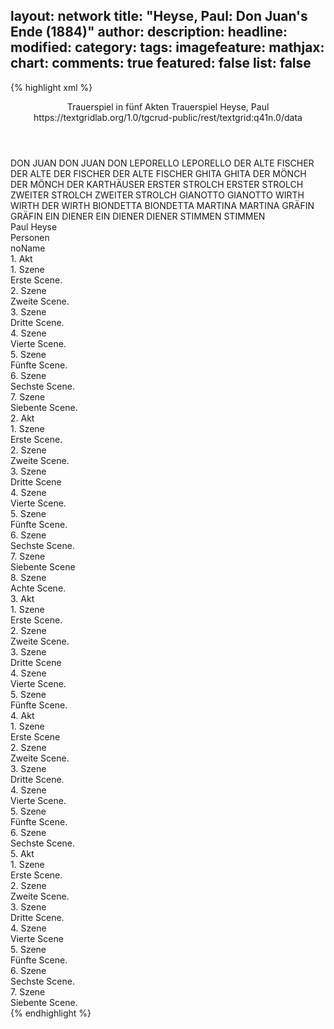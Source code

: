 layout: network
title: "Heyse, Paul: Don Juan's Ende (1884)"
author:
description:
headline:
modified:
category:
tags:
imagefeature:
mathjax:
chart:
comments: true
featured: false
list: false
---
{% highlight xml %}
<?xml-model href="https://raw.githubusercontent.com/DLiNa/project/master/rules/lina.rnc"?><?xml-model href="https://raw.githubusercontent.com/DLiNa/project/master/rules/lina.sch"?>
<play xmlns="http://lina.digital">
  <header>
    <title>Don Juan's Ende</title>
  	<subtitle>Trauerspiel in fünf Akten</subtitle>
  	<genretitle>Trauerspiel</genretitle>
    <author>Heyse, Paul</author>
    <date when="1883" type="print"/>
  	<date when="1884" type="premiere"/>
  	<source>https://textgridlab.org/1.0/tgcrud-public/rest/textgrid:q41n.0/data</source>
  </header>
  <personae>
    <character>
      <name>DON JUAN</name>
      <alias xml:id="don_juan">
        <name>DON JUAN</name>
      </alias>
    	<alias xml:id="don">
    		<name>DON</name>
    	</alias>
    </character>
    <character>
      <name>LEPORELLO</name>
      <alias xml:id="leporello">
        <name>LEPORELLO</name>
      </alias>
    </character>
    <character>
      <name>DER ALTE FISCHER</name>
      <alias xml:id="der_alte">
        <name>DER ALTE</name>
      </alias>
    	<alias xml:id="der_fischer">
    		<name>DER FISCHER</name>
    	</alias>
    	<alias xml:id="der_alte_fischer">
    		<name>DER ALTE FISCHER</name>
    	</alias>
    </character>
    <character>
      <name>GHITA</name>
      <alias xml:id="ghita">
        <name>GHITA</name>
      </alias>
    </character>
    <character>
      <name>DER MÖNCH</name>
      <alias xml:id="der_mönch">
        <name>DER MÖNCH</name>
      </alias>
    	<alias xml:id="der_karthäuser">
    		<name>DER KARTHÄUSER</name>
    	</alias>
    </character>
    <character>
      <name>ERSTER STROLCH</name>
      <alias xml:id="erster_strolch">
        <name>ERSTER STROLCH</name>
      </alias>
    </character>
    <character>
      <name>ZWEITER STROLCH</name>
      <alias xml:id="zweiter_strolch">
        <name>ZWEITER STROLCH</name>
      </alias>
    </character>
    <character>
      <name>GIANOTTO</name>
      <alias xml:id="gianotto">
        <name>GIANOTTO</name>
      </alias>
    </character>
    <character>
      <name>WIRTH</name>
      <alias xml:id="wirth">
        <name>WIRTH</name>
      </alias>
    	<alias xml:id="der_wirth">
    		<name>DER WIRTH</name>
    	</alias>
    </character>
    <character>
      <name>BIONDETTA</name>
      <alias xml:id="biondetta">
        <name>BIONDETTA</name>
      </alias>
    </character>
    <character>
      <name>MARTINA</name>
      <alias xml:id="martina">
        <name>MARTINA</name>
      </alias>
    </character>
    <character>
      <name>GRÄFIN</name>
      <alias xml:id="gräfin">
        <name>GRÄFIN</name>
      </alias>
    </character>
    <character>
      <name>EIN DIENER</name>
      <alias xml:id="ein_diener">
        <name>EIN DIENER</name>
      </alias>
    	<alias xml:id="diener">
    		<name>DIENER</name>
    	</alias>
    </character>
    <character>
      <name>STIMMEN</name>
      <alias xml:id="stimmen">
        <name>STIMMEN</name>
      </alias>
    </character>
  </personae>
  <text>
    <div>
      <head>Paul Heyse</head>
    </div>
    <div>
      <head>Personen</head>
      <div>
        <head>noName</head>
      </div>
    </div>
    <div>
      <head>1. Akt</head>
      <div>
        <head>1. Szene</head>
        <div>
          <head>Erste Scene.</head>
          <sp who="#don_juan">
            <amount n="6" unit="speech_acts"/>
            <amount n="247" unit="words"/>
            <amount n="1" unit="lines"/>
            <amount n="1438" unit="chars"/>
          </sp>
          <sp who="#leporello">
            <amount n="1" unit="speech_acts"/>
            <amount n="14" unit="words"/>
            <amount n="1" unit="lines"/>
            <amount n="66" unit="chars"/>
          </sp>
          <sp who="#der_alte">
            <amount n="5" unit="speech_acts"/>
            <amount n="242" unit="words"/>
            <amount n="1" unit="lines"/>
            <amount n="1373" unit="chars"/>
          </sp>
        </div>
      </div>
      <div>
        <head>2. Szene</head>
        <div>
          <head>Zweite Scene.</head>
          <sp who="#don_juan">
            <amount n="12" unit="speech_acts"/>
            <amount n="399" unit="words"/>
            <amount n="5" unit="lines"/>
            <amount n="2166" unit="chars"/>
          </sp>
          <sp who="#leporello">
            <amount n="11" unit="speech_acts"/>
            <amount n="335" unit="words"/>
            <amount n="6" unit="lines"/>
            <amount n="1745" unit="chars"/>
          </sp>
        </div>
      </div>
      <div>
        <head>3. Szene</head>
        <div>
          <head>Dritte Scene.</head>
          <sp who="#don_juan">
            <amount n="9" unit="speech_acts"/>
            <amount n="245" unit="words"/>
            <amount n="3" unit="lines"/>
            <amount n="1362" unit="chars"/>
          </sp>
          <sp who="#leporello">
            <amount n="5" unit="speech_acts"/>
            <amount n="110" unit="words"/>
            <amount n="4" unit="lines"/>
            <amount n="575" unit="chars"/>
          </sp>
          <sp who="#ghita">
            <amount n="3" unit="speech_acts"/>
            <amount n="33" unit="words"/>
            <amount n="2" unit="lines"/>
            <amount n="182" unit="chars"/>
          </sp>
        </div>
      </div>
      <div>
        <head>4. Szene</head>
        <div>
          <head>Vierte Scene.</head>
          <sp who="#don_juan">
            <amount n="4" unit="speech_acts"/>
            <amount n="187" unit="words"/>
            <amount n="1" unit="lines"/>
            <amount n="1011" unit="chars"/>
          </sp>
          <sp who="#leporello">
            <amount n="4" unit="speech_acts"/>
            <amount n="58" unit="words"/>
            <amount n="3" unit="lines"/>
            <amount n="304" unit="chars"/>
          </sp>
        </div>
      </div>
      <div>
        <head>5. Szene</head>
        <div>
          <head>Fünfte Scene.</head>
          <sp who="#der_mönch">
            <amount n="13" unit="speech_acts"/>
            <amount n="226" unit="words"/>
            <amount n="10" unit="lines"/>
            <amount n="1269" unit="chars"/>
          </sp>
          <sp who="#don_juan">
            <amount n="12" unit="speech_acts"/>
            <amount n="609" unit="words"/>
            <amount n="4" unit="lines"/>
            <amount n="3378" unit="chars"/>
          </sp>
        </div>
      </div>
      <div>
        <head>6. Szene</head>
        <div>
          <head>Sechste Scene.</head>
          <sp who="#don_juan">
            <amount n="6" unit="speech_acts"/>
            <amount n="184" unit="words"/>
            <amount n="4" unit="lines"/>
            <amount n="1010" unit="chars"/>
          </sp>
          <sp who="#erster_strolch">
            <amount n="4" unit="speech_acts"/>
            <amount n="36" unit="words"/>
            <amount n="4" unit="lines"/>
            <amount n="212" unit="chars"/>
          </sp>
          <sp who="#zweiter_strolch">
            <amount n="3" unit="speech_acts"/>
            <amount n="38" unit="words"/>
            <amount n="2" unit="lines"/>
            <amount n="189" unit="chars"/>
          </sp>
        </div>
      </div>
      <div>
        <head>7. Szene</head>
        <div>
          <head>Siebente Scene.</head>
          <sp who="#gianotto">
            <amount n="16" unit="speech_acts"/>
            <amount n="260" unit="words"/>
            <amount n="13" unit="lines"/>
            <amount n="1361" unit="chars"/>
          </sp>
          <sp who="#erster_strolch">
            <amount n="3" unit="speech_acts"/>
            <amount n="29" unit="words"/>
            <amount n="3" unit="lines"/>
            <amount n="182" unit="chars"/>
          </sp>
          <sp who="#don_juan">
            <amount n="15" unit="speech_acts"/>
            <amount n="588" unit="words"/>
            <amount n="3" unit="lines"/>
            <amount n="3267" unit="chars"/>
          </sp>
          <sp who="#zweiter_strolch">
            <amount n="1" unit="speech_acts"/>
            <amount n="6" unit="words"/>
            <amount n="1" unit="lines"/>
            <amount n="32" unit="chars"/>
          </sp>
        </div>
      </div>
    </div>
    <div>
      <head>2. Akt</head>
      <div>
        <head>1. Szene</head>
        <div>
          <head>Erste Scene.</head>
          <sp who="#wirth">
            <amount n="7" unit="speech_acts"/>
            <amount n="410" unit="words"/>
            <amount n="2376" unit="chars"/>
          </sp>
          <sp who="#gianotto">
            <amount n="6" unit="speech_acts"/>
            <amount n="57" unit="words"/>
            <amount n="6" unit="lines"/>
            <amount n="301" unit="chars"/>
          </sp>
          <sp who="#biondetta">
            <amount n="6" unit="speech_acts"/>
            <amount n="70" unit="words"/>
            <amount n="5" unit="lines"/>
            <amount n="389" unit="chars"/>
          </sp>
          <sp who="#don_juan">
            <amount n="1" unit="speech_acts"/>
            <amount n="32" unit="words"/>
            <amount n="164" unit="chars"/>
          </sp>
        </div>
      </div>
      <div>
        <head>2. Szene</head>
        <div>
          <head>Zweite Scene.</head>
          <sp who="#don_juan">
            <amount n="12" unit="speech_acts"/>
            <amount n="519" unit="words"/>
            <amount n="3" unit="lines"/>
            <amount n="2918" unit="chars"/>
          </sp>
          <sp who="#gianotto">
            <amount n="12" unit="speech_acts"/>
            <amount n="134" unit="words"/>
            <amount n="10" unit="lines"/>
            <amount n="689" unit="chars"/>
          </sp>
          <sp who="#biondetta">
            <amount n="4" unit="speech_acts"/>
            <amount n="159" unit="words"/>
            <amount n="831" unit="chars"/>
          </sp>
        </div>
      </div>
      <div>
        <head>3. Szene</head>
        <div>
          <head>Dritte Scene</head>
          <sp who="#martina">
            <amount n="7" unit="speech_acts"/>
            <amount n="325" unit="words"/>
            <amount n="1" unit="lines"/>
            <amount n="1718" unit="chars"/>
          </sp>
          <sp who="#gianotto">
            <amount n="6" unit="speech_acts"/>
            <amount n="104" unit="words"/>
            <amount n="3" unit="lines"/>
            <amount n="558" unit="chars"/>
          </sp>
          <sp who="#ghita">
            <amount n="5" unit="speech_acts"/>
            <amount n="55" unit="words"/>
            <amount n="5" unit="lines"/>
            <amount n="301" unit="chars"/>
          </sp>
          <sp who="#don_juan">
            <amount n="2" unit="speech_acts"/>
            <amount n="50" unit="words"/>
            <amount n="280" unit="chars"/>
          </sp>
          <sp who="#wirth">
            <amount n="1" unit="speech_acts"/>
            <amount n="48" unit="words"/>
            <amount n="274" unit="chars"/>
          </sp>
        </div>
      </div>
      <div>
        <head>4. Szene</head>
        <div>
          <head>Vierte Scene.</head>
          <sp who="#don_juan">
            <amount n="5" unit="speech_acts"/>
            <amount n="81" unit="words"/>
            <amount n="2" unit="lines"/>
            <amount n="446" unit="chars"/>
          </sp>
          <sp who="#leporello">
            <amount n="5" unit="speech_acts"/>
            <amount n="60" unit="words"/>
            <amount n="5" unit="lines"/>
            <amount n="283" unit="chars"/>
          </sp>
          <sp who="#martina">
            <amount n="1" unit="speech_acts"/>
            <amount n="45" unit="words"/>
            <amount n="250" unit="chars"/>
          </sp>
        </div>
      </div>
      <div>
        <head>5. Szene</head>
        <div>
          <head>Fünfte Scene.</head>
          <sp who="#don_juan">
            <amount n="8" unit="speech_acts"/>
            <amount n="318" unit="words"/>
            <amount n="3" unit="lines"/>
            <amount n="1758" unit="chars"/>
          </sp>
          <sp who="#gianotto">
            <amount n="4" unit="speech_acts"/>
            <amount n="60" unit="words"/>
            <amount n="3" unit="lines"/>
            <amount n="323" unit="chars"/>
          </sp>
          <sp who="#biondetta">
            <amount n="3" unit="speech_acts"/>
            <amount n="41" unit="words"/>
            <amount n="2" unit="lines"/>
            <amount n="216" unit="chars"/>
          </sp>
        </div>
      </div>
      <div>
        <head>6. Szene</head>
        <div>
          <head>Sechste Scene.</head>
          <sp who="#gianotto">
            <amount n="11" unit="speech_acts"/>
            <amount n="302" unit="words"/>
            <amount n="8" unit="lines"/>
            <amount n="1613" unit="chars"/>
          </sp>
          <sp who="#ghita">
            <amount n="11" unit="speech_acts"/>
            <amount n="596" unit="words"/>
            <amount n="5" unit="lines"/>
            <amount n="3129" unit="chars"/>
          </sp>
        </div>
      </div>
      <div>
        <head>7. Szene</head>
        <div>
          <head>Siebente Scene</head>
          <sp who="#martina">
            <amount n="1" unit="speech_acts"/>
            <amount n="40" unit="words"/>
            <amount n="225" unit="chars"/>
          </sp>
          <sp who="#ghita">
            <amount n="3" unit="speech_acts"/>
            <amount n="39" unit="words"/>
            <amount n="2" unit="lines"/>
            <amount n="220" unit="chars"/>
          </sp>
          <sp who="#don_juan">
            <amount n="5" unit="speech_acts"/>
            <amount n="110" unit="words"/>
            <amount n="3" unit="lines"/>
            <amount n="610" unit="chars"/>
          </sp>
          <sp who="#gianotto">
            <amount n="3" unit="speech_acts"/>
            <amount n="60" unit="words"/>
            <amount n="2" unit="lines"/>
            <amount n="332" unit="chars"/>
          </sp>
        </div>
      </div>
      <div>
        <head>8. Szene</head>
        <div>
          <head>Achte Scene.</head>
          <sp who="#don_juan">
            <amount n="17" unit="speech_acts"/>
            <amount n="441" unit="words"/>
            <amount n="12" unit="lines"/>
            <amount n="2340" unit="chars"/>
          </sp>
          <sp who="#biondetta">
            <amount n="17" unit="speech_acts"/>
            <amount n="417" unit="words"/>
            <amount n="11" unit="lines"/>
            <amount n="2179" unit="chars"/>
          </sp>
        </div>
      </div>
    </div>
    <div>
      <head>3. Akt</head>
      <div>
        <head>1. Szene</head>
        <div>
          <head>Erste Scene.</head>
          <sp who="#don_juan">
            <amount n="9" unit="speech_acts"/>
            <amount n="271" unit="words"/>
            <amount n="5" unit="lines"/>
            <amount n="1491" unit="chars"/>
          </sp>
          <sp who="#biondetta">
            <amount n="8" unit="speech_acts"/>
            <amount n="126" unit="words"/>
            <amount n="7" unit="lines"/>
            <amount n="631" unit="chars"/>
          </sp>
        </div>
      </div>
      <div>
        <head>2. Szene</head>
        <div>
          <head>Zweite Scene.</head>
          <sp who="#don_juan">
            <amount n="1" unit="speech_acts"/>
            <amount n="341" unit="words"/>
            <amount n="1822" unit="chars"/>
          </sp>
        </div>
      </div>
      <div>
        <head>3. Szene</head>
        <div>
          <head>Dritte Scene</head>
          <sp who="#martina">
            <amount n="11" unit="speech_acts"/>
            <amount n="328" unit="words"/>
            <amount n="4" unit="lines"/>
            <amount n="1750" unit="chars"/>
          </sp>
          <sp who="#ghita">
            <amount n="10" unit="speech_acts"/>
            <amount n="458" unit="words"/>
            <amount n="2" unit="lines"/>
            <amount n="2428" unit="chars"/>
          </sp>
        </div>
      </div>
      <div>
        <head>4. Szene</head>
        <div>
          <head>Vierte Scene.</head>
          <sp who="#ghita">
            <amount n="28" unit="speech_acts"/>
            <amount n="926" unit="words"/>
            <amount n="16" unit="lines"/>
            <amount n="4928" unit="chars"/>
          </sp>
          <sp who="#gianotto">
            <amount n="2" unit="speech_acts"/>
            <amount n="66" unit="words"/>
            <amount n="8" unit="lines"/>
            <amount n="338" unit="chars"/>
          </sp>
          <sp who="#don_juan">
            <amount n="20" unit="speech_acts"/>
            <amount n="847" unit="words"/>
            <amount n="8" unit="lines"/>
            <amount n="4585" unit="chars"/>
          </sp>
        </div>
      </div>
      <div>
        <head>5. Szene</head>
        <div>
          <head>Fünfte Scene.</head>
          <sp who="#gianotto">
            <amount n="6" unit="speech_acts"/>
            <amount n="433" unit="words"/>
            <amount n="2233" unit="chars"/>
          </sp>
          <sp who="#ghita">
            <amount n="5" unit="speech_acts"/>
            <amount n="247" unit="words"/>
            <amount n="2" unit="lines"/>
            <amount n="1222" unit="chars"/>
          </sp>
          <sp who="#don_juan">
            <amount n="2" unit="speech_acts"/>
            <amount n="56" unit="words"/>
            <amount n="2" unit="lines"/>
            <amount n="302" unit="chars"/>
          </sp>
        </div>
      </div>
    </div>
    <div>
      <head>4. Akt</head>
      <div>
        <head>1. Szene</head>
        <div>
          <head>Erste Scene</head>
          <sp who="#gräfin">
            <amount n="7" unit="speech_acts"/>
            <amount n="146" unit="words"/>
            <amount n="5" unit="lines"/>
            <amount n="792" unit="chars"/>
          </sp>
          <sp who="#martina">
            <amount n="6" unit="speech_acts"/>
            <amount n="433" unit="words"/>
            <amount n="2341" unit="chars"/>
          </sp>
        </div>
      </div>
      <div>
        <head>2. Szene</head>
        <div>
          <head>Zweite Scene.</head>
          <sp who="#ghita">
            <amount n="13" unit="speech_acts"/>
            <amount n="646" unit="words"/>
            <amount n="3" unit="lines"/>
            <amount n="3481" unit="chars"/>
          </sp>
          <sp who="#gräfin">
            <amount n="12" unit="speech_acts"/>
            <amount n="267" unit="words"/>
            <amount n="8" unit="lines"/>
            <amount n="1437" unit="chars"/>
          </sp>
        </div>
      </div>
      <div>
        <head>3. Szene</head>
        <div>
          <head>Dritte Scene.</head>
          <sp who="#gräfin">
            <amount n="2" unit="speech_acts"/>
            <amount n="155" unit="words"/>
            <amount n="840" unit="chars"/>
          </sp>
          <sp who="#ein_diener">
            <amount n="1" unit="speech_acts"/>
            <amount n="7" unit="words"/>
            <amount n="1" unit="lines"/>
            <amount n="42" unit="chars"/>
          </sp>
          <sp who="#diener">
            <amount n="1" unit="speech_acts"/>
            <amount n="6" unit="words"/>
            <amount n="1" unit="lines"/>
            <amount n="26" unit="chars"/>
          </sp>
        </div>
      </div>
      <div>
        <head>4. Szene</head>
        <div>
          <head>Vierte Scene.</head>
          <sp who="#don_juan">
            <amount n="14" unit="speech_acts"/>
            <amount n="549" unit="words"/>
            <amount n="3" unit="lines"/>
            <amount n="3050" unit="chars"/>
          </sp>
          <sp who="#gräfin">
            <amount n="15" unit="speech_acts"/>
            <amount n="359" unit="words"/>
            <amount n="8" unit="lines"/>
            <amount n="1949" unit="chars"/>
          </sp>
          <sp who="#diener">
            <amount n="1" unit="speech_acts"/>
            <amount n="14" unit="words"/>
            <amount n="1" unit="lines"/>
            <amount n="78" unit="chars"/>
          </sp>
        </div>
      </div>
      <div>
        <head>5. Szene</head>
        <div>
          <head>Fünfte Scene.</head>
          <sp who="#gräfin">
            <amount n="9" unit="speech_acts"/>
            <amount n="265" unit="words"/>
            <amount n="3" unit="lines"/>
            <amount n="1510" unit="chars"/>
          </sp>
          <sp who="#gianotto">
            <amount n="9" unit="speech_acts"/>
            <amount n="459" unit="words"/>
            <amount n="2" unit="lines"/>
            <amount n="2457" unit="chars"/>
          </sp>
        </div>
      </div>
      <div>
        <head>6. Szene</head>
        <div>
          <head>Sechste Scene.</head>
          <sp who="#gianotto">
            <amount n="4" unit="speech_acts"/>
            <amount n="288" unit="words"/>
            <amount n="1" unit="lines"/>
            <amount n="1521" unit="chars"/>
          </sp>
          <sp who="#gräfin">
            <amount n="3" unit="speech_acts"/>
            <amount n="33" unit="words"/>
            <amount n="2" unit="lines"/>
            <amount n="169" unit="chars"/>
          </sp>
          <sp who="#don_juan">
            <amount n="1" unit="speech_acts"/>
            <amount n="7" unit="words"/>
            <amount n="1" unit="lines"/>
            <amount n="24" unit="chars"/>
          </sp>
        </div>
      </div>
    </div>
    <div>
      <head>5. Akt</head>
      <div>
        <head>1. Szene</head>
        <div>
          <head>Erste Scene.</head>
          <sp who="#don_juan">
            <amount n="7" unit="speech_acts"/>
            <amount n="101" unit="words"/>
            <amount n="6" unit="lines"/>
            <amount n="538" unit="chars"/>
          </sp>
          <sp who="#leporello">
            <amount n="7" unit="speech_acts"/>
            <amount n="291" unit="words"/>
            <amount n="1" unit="lines"/>
            <amount n="1524" unit="chars"/>
          </sp>
        </div>
      </div>
      <div>
        <head>2. Szene</head>
        <div>
          <head>Zweite Scene.</head>
          <sp who="#don_juan">
            <amount n="1" unit="speech_acts"/>
            <amount n="318" unit="words"/>
            <amount n="1750" unit="chars"/>
          </sp>
        </div>
      </div>
      <div>
        <head>3. Szene</head>
        <div>
          <head>Dritte Scene.</head>
          <sp who="#don_juan">
            <amount n="8" unit="speech_acts"/>
            <amount n="335" unit="words"/>
            <amount n="1" unit="lines"/>
            <amount n="1885" unit="chars"/>
          </sp>
          <sp who="#der_mönch">
            <amount n="4" unit="speech_acts"/>
            <amount n="19" unit="words"/>
            <amount n="4" unit="lines"/>
            <amount n="164" unit="chars"/>
          </sp>
          <sp who="#leporello">
            <amount n="1" unit="speech_acts"/>
            <amount n="7" unit="words"/>
            <amount n="1" unit="lines"/>
            <amount n="32" unit="chars"/>
          </sp>
        </div>
      </div>
      <div>
        <head>4. Szene</head>
        <div>
          <head>Vierte Scene</head>
          <sp who="#don_juan">
            <amount n="19" unit="speech_acts"/>
            <amount n="919" unit="words"/>
            <amount n="7" unit="lines"/>
            <amount n="5013" unit="chars"/>
          </sp>
          <sp who="#gianotto">
            <amount n="19" unit="speech_acts"/>
            <amount n="391" unit="words"/>
            <amount n="11" unit="lines"/>
            <amount n="1998" unit="chars"/>
          </sp>
          <sp who="#don">
            <amount n="1" unit="speech_acts"/>
            <amount n="10" unit="words"/>
            <amount n="1" unit="lines"/>
            <amount n="46" unit="chars"/>
          </sp>
        </div>
      </div>
      <div>
        <head>5. Szene</head>
        <div>
          <head>Fünfte Scene.</head>
          <sp who="#der_fischer">
            <amount n="3" unit="speech_acts"/>
            <amount n="121" unit="words"/>
            <amount n="1" unit="lines"/>
            <amount n="611" unit="chars"/>
          </sp>
          <sp who="#martina">
            <amount n="3" unit="speech_acts"/>
            <amount n="33" unit="words"/>
            <amount n="3" unit="lines"/>
            <amount n="157" unit="chars"/>
          </sp>
          <sp who="#gianotto">
            <amount n="3" unit="speech_acts"/>
            <amount n="46" unit="words"/>
            <amount n="2" unit="lines"/>
            <amount n="251" unit="chars"/>
          </sp>
        </div>
      </div>
      <div>
        <head>6. Szene</head>
        <div>
          <head>Sechste Scene.</head>
          <sp who="#gräfin">
            <amount n="1" unit="speech_acts"/>
            <amount n="26" unit="words"/>
            <amount n="133" unit="chars"/>
          </sp>
          <sp who="#martina">
            <amount n="3" unit="speech_acts"/>
            <amount n="26" unit="words"/>
            <amount n="3" unit="lines"/>
            <amount n="117" unit="chars"/>
          </sp>
          <sp who="#stimmen">
            <amount n="1" unit="speech_acts"/>
            <amount n="8" unit="words"/>
            <amount n="1" unit="lines"/>
            <amount n="34" unit="chars"/>
          </sp>
          <sp who="#der_alte_fischer">
            <amount n="1" unit="speech_acts"/>
            <amount n="100" unit="words"/>
            <amount n="508" unit="chars"/>
          </sp>
          <sp who="#gianotto">
            <amount n="1" unit="speech_acts"/>
            <amount n="111" unit="words"/>
            <amount n="581" unit="chars"/>
          </sp>
        </div>
      </div>
      <div>
        <head>7. Szene</head>
        <div>
          <head>Siebente Scene.</head>
          <sp who="#wirth">
            <amount n="5" unit="speech_acts"/>
            <amount n="217" unit="words"/>
            <amount n="1154" unit="chars"/>
          </sp>
          <sp who="#leporello">
            <amount n="1" unit="speech_acts"/>
            <amount n="8" unit="words"/>
            <amount n="1" unit="lines"/>
            <amount n="39" unit="chars"/>
          </sp>
          <sp who="#gräfin">
            <amount n="4" unit="speech_acts"/>
            <amount n="29" unit="words"/>
            <amount n="3" unit="lines"/>
            <amount n="150" unit="chars"/>
          </sp>
          <sp who="#gianotto">
            <amount n="3" unit="speech_acts"/>
            <amount n="166" unit="words"/>
            <amount n="837" unit="chars"/>
          </sp>
          <sp who="#don_juan">
            <amount n="4" unit="speech_acts"/>
            <amount n="87" unit="words"/>
            <amount n="1" unit="lines"/>
            <amount n="480" unit="chars"/>
          </sp>
          <sp who="#martina">
            <amount n="1" unit="speech_acts"/>
            <amount n="4" unit="words"/>
            <amount n="1" unit="lines"/>
            <amount n="20" unit="chars"/>
          </sp>
          <sp who="#der_karthäuser">
            <amount n="1" unit="speech_acts"/>
            <amount n="28" unit="words"/>
            <amount n="160" unit="chars"/>
          </sp>
          <sp who="#der_mönch">
            <amount n="1" unit="speech_acts"/>
            <amount n="25" unit="words"/>
            <amount n="125" unit="chars"/>
          </sp>
          <sp who="#der_alte_fischer">
            <amount n="1" unit="speech_acts"/>
            <amount n="13" unit="words"/>
            <amount n="1" unit="lines"/>
            <amount n="58" unit="chars"/>
          </sp>
          <sp who="#der_wirth">
            <amount n="1" unit="speech_acts"/>
            <amount n="11" unit="words"/>
            <amount n="1" unit="lines"/>
            <amount n="49" unit="chars"/>
          </sp>
          <sp who="#der_fischer">
            <amount n="1" unit="speech_acts"/>
            <amount n="37" unit="words"/>
            <amount n="1" unit="lines"/>
            <amount n="198" unit="chars"/>
          </sp>
        </div>
      </div>
    </div>
  </text>
</play>
{% endhighlight %}
